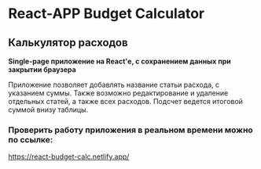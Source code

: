 # React-APP Budget Calculator

## Калькулятор расходов

**Single-page приложение на React'е, с сохранением данных при закрытии браузера**

Приложение позволяет добавлять название статьи расхода, с указанием суммы.
Также возможно редактирование и удаление отдельных статей, а также всех расходов.
Подсчет ведется итоговой суммой внизу таблицы.

### Проверить работу приложения в реальном времени можно по ссылке:
https://react-budget-calc.netlify.app/
